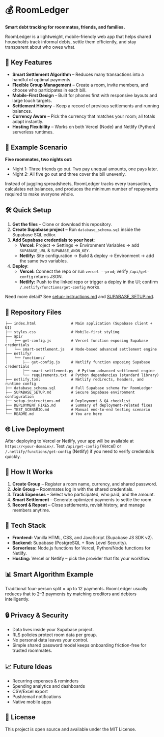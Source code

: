 # 💰 RoomLedger

**Smart debt tracking for roommates, friends, and families.**

RoomLedger is a lightweight, mobile-friendly web app that helps shared households track informal debts, settle them efficiently, and stay transparent about who owes what.

## 🚀 Key Features

- **Smart Settlement Algorithm** – Reduces many transactions into a handful of optimal payments.
- **Flexible Group Management** – Create a room, invite members, and choose who participates in each bill.
- **Mobile-First Design** – Built for phones first with responsive layouts and large touch targets.
- **Settlement History** – Keep a record of previous settlements and running balances.
- **Currency Aware** – Pick the currency that matches your room; all totals adapt instantly.
- **Hosting Flexibility** – Works on both Vercel (Node) and Netlify (Python) serverless runtimes.

## 📱 Example Scenario

**Five roommates, two nights out:**
- Night 1: Three friends go out. Two pay unequal amounts, one pays later.
- Night 2: All five go out and three cover the bill unevenly.

Instead of juggling spreadsheets, RoomLedger tracks every transaction, calculates net balances, and produces the minimum number of repayments required to make everyone whole.

## 🛠 Quick Setup

1. **Get the files** – Clone or download this repository.
2. **Create Supabase project** – Run `database_schema.sql` inside the Supabase SQL editor.
3. **Add Supabase credentials to your host**:
   - **Vercel:** Project → Settings → Environment Variables → add `SUPABASE_URL` & `SUPABASE_ANON_KEY`.
   - **Netlify:** Site configuration → Build & deploy → Environment → add the same two variables.
4. **Deploy**:
   - **Vercel:** Connect the repo or run `vercel --prod`; verify `/api/get-config` returns JSON.
   - **Netlify:** Push to the linked repo or trigger a deploy in the UI; confirm `/.netlify/functions/get-config` works.

Need more detail? See [setup-instructions.md](setup-instructions.md) and [SUPABASE_SETUP.md](SUPABASE_SETUP.md).

## 📁 Repository Files

```
├── index.html                # Main application (Supabase client + UI)
├── styles.css                # Mobile-first styling
├── api/
│   ├── get-config.js         # Vercel function exposing Supabase credentials
│   └── smart-settlement.js   # Node-based advanced settlement engine
├── netlify/
│   └── functions/
│       ├── get-config.js     # Netlify function exposing Supabase credentials
│       ├── smart-settlement.py  # Python advanced settlement engine
│       └── requirements.txt  # Python dependencies (standard library)
├── netlify.toml              # Netlify redirects, headers, and runtime config
├── database_schema.sql       # Full Supabase schema for RoomLedger
├── SUPABASE_SETUP.md         # Secure Supabase environment configuration
├── setup-instructions.md     # Deployment & QA checklist
├── DEPLOYMENT_FIXES.md       # Summary of deployment-related fixes
├── TEST_SCENARIO.md          # Manual end-to-end testing scenario
└── README.md                 # You are here
```

## 🌐 Live Deployment

After deploying to Vercel or Netlify, your app will be available at `https://<your-domain>/`. Test `/api/get-config` (Vercel) or `/.netlify/functions/get-config` (Netlify) if you need to verify credentials quickly.

## 🎯 How It Works

1. **Create Group** – Register a room name, currency, and shared password.
2. **Join Group** – Roommates log in with the shared credentials.
3. **Track Expenses** – Select who participated, who paid, and the amount.
4. **Smart Settlement** – Generate optimized payments to settle the room.
5. **Record & Repeat** – Close settlements, revisit history, and manage members anytime.

## 🔧 Tech Stack

- **Frontend:** Vanilla HTML, CSS, and JavaScript (Supabase JS SDK v2).
- **Backend:** Supabase (PostgreSQL + Row Level Security).
- **Serverless:** Node.js functions for Vercel, Python/Node functions for Netlify.
- **Hosting:** Vercel or Netlify – pick the provider that fits your workflow.

## 📊 Smart Algorithm Example

Traditional four-person split = up to 12 payments. RoomLedger usually reduces that to 2–3 payments by matching creditors and debtors intelligently.

## 🔒 Privacy & Security

- Data lives inside your Supabase project.
- RLS policies protect room data per group.
- No personal data leaves your control.
- Simple shared password model keeps onboarding friction-free for trusted roommates.

## 📈 Future Ideas

- Recurring expenses & reminders
- Spending analytics and dashboards
- CSV/Excel export
- Push/email notifications
- Native mobile apps

## 📝 License

This project is open source and available under the MIT License.

